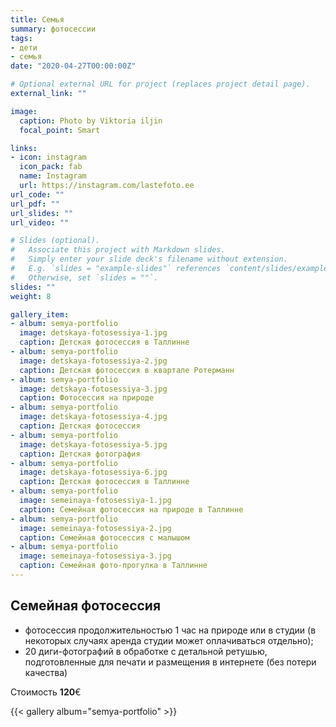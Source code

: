 ```yaml
---
title: Семья
summary: фотосессии
tags:
- дети
- семья
date: "2020-04-27T00:00:00Z"

# Optional external URL for project (replaces project detail page).
external_link: ""

image:
  caption: Photo by Viktoria iljin
  focal_point: Smart

links:
- icon: instagram
  icon_pack: fab
  name: Instagram 
  url: https://instagram.com/lastefoto.ee
url_code: ""
url_pdf: ""
url_slides: ""
url_video: ""

# Slides (optional).
#   Associate this project with Markdown slides.
#   Simply enter your slide deck's filename without extension.
#   E.g. `slides = "example-slides"` references `content/slides/example-slides.md`.
#   Otherwise, set `slides = ""`.
slides: ""
weight: 8

gallery_item:
- album: semya-portfolio
  image: detskaya-fotosessiya-1.jpg
  caption: Детская фотосессия в Таллинне
- album: semya-portfolio
  image: detskaya-fotosessiya-2.jpg
  caption: Детская фотосессия в квартале Ротерманн
- album: semya-portfolio
  image: detskaya-fotosessiya-3.jpg
  caption: Фотосессия на природе
- album: semya-portfolio
  image: detskaya-fotosessiya-4.jpg
  caption: Детская фотосессия
- album: semya-portfolio
  image: detskaya-fotosessiya-5.jpg
  caption: Детская фотография
- album: semya-portfolio
  image: detskaya-fotosessiya-6.jpg
  caption: Детская фотосессия в Таллинне
- album: semya-portfolio
  image: semeinaya-fotosessiya-1.jpg
  caption: Семейная фотосессия на природе в Таллинне
- album: semya-portfolio
  image: semeinaya-fotosessiya-2.jpg
  caption: Семейная фотосессия с малышом
- album: semya-portfolio
  image: semeinaya-fotosessiya-3.jpg
  caption: Семейная фото-прогулка в Таллинне
---
```


## Семейная фотосессия

* фотосессия продолжительностью 1 час на природе или в студии (в некоторых случаях аренда студии может оплачиваться отдельно);
* 20 диги-фотографий в обработке с детальной ретушью, подготовленные для печати и размещения в интернете (без потери качества)

Стоимость **120**€

{{< gallery album="semya-portfolio" >}}